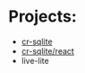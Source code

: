 # Projects:

- [cr-sqlite](https://github.com/vlcn-io/cr-sqlite)
- [cr-sqlite/react](https://github.com/vlcn-io/cr-sqlite/tree/main/js)
- live-lite

